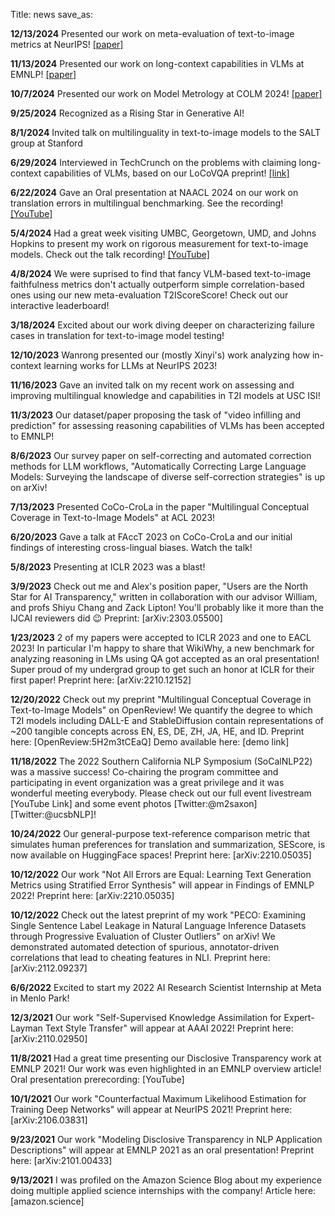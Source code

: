 Title: news
save_as: 

**12/13/2024** Presented our work on meta-evaluation of text-to-image metrics at NeurIPS! [[paper]](https://openreview.net/forum?id=S4YRCLbUK1)

**11/13/2024** Presented our work on long-context capabilities in VLMs at EMNLP! [[paper]](https://aclanthology.org/2024.findings-emnlp.312/)

**10/7/2024** Presented our work on Model Metrology at COLM 2024! [[paper]](https://openreview.net/forum?id=bttKwCZDkm)

**9/25/2024** Recognized as a Rising Star in Generative AI!

**8/1/2024** Invited talk on multilinguality in text-to-image models to the SALT group at Stanford

**6/29/2024** Interviewed in TechCrunch on the problems with claiming long-context capabilities of VLMs, based on our LoCoVQA preprint! [[link]](https://techcrunch.com/2024/06/29/geminis-data-analyzing-abilities-arent-as-good-as-google-claims/)

**6/22/2024** Gave an Oral presentation at NAACL 2024 on our work on translation errors in multilingual benchmarking. See the recording! [[YouTube]](https://www.youtube.com/watch?v=zzW2HRYod2o)

**5/4/2024** Had a great week visiting UMBC, Georgetown, UMD, and Johns Hopkins to present my work on rigorous measurement for text-to-image models. Check out the talk recording! [[YouTube]](https://www.youtube.com/watch?v=j0s0NB0b6wo)

**4/8/2024** We were suprised to find that fancy VLM-based text-to-image faithfulness metrics don't actually outperform simple correlation-based ones using our new meta-evaluation T2IScoreScore! Check out our interactive leaderboard!

**3/18/2024** Excited about our work diving deeper on characterizing failure cases in translation for text-to-image model testing!

**12/10/2023** Wanrong presented our (mostly Xinyi's) work analyzing how in-context learning works for LLMs at NeurIPS 2023!

**11/16/2023** Gave an invited talk on my recent work on assessing and improving multilingual knowledge and capabilities in T2I models at USC ISI!

**11/3/2023** Our dataset/paper proposing the task of "video infilling and prediction" for assessing reasoning capabilities of VLMs has been accepted to EMNLP!

**8/6/2023** Our survey paper on self-correcting and automated correction methods for LLM workflows, "Automatically Correcting Large Language Models: Surveying the landscape of diverse self-correction strategies" is up on arXiv!

**7/13/2023** Presented CoCo-CroLa in the paper "Multilingual Conceptual Coverage in Text-to-Image Models" at ACL 2023!

**6/20/2023** Gave a talk at FAccT 2023 on CoCo-CroLa and our initial findings of interesting cross-lingual biases. Watch the talk!

**5/8/2023** Presenting at ICLR 2023 was a blast!

**3/9/2023** Check out me and Alex's position paper, "Users are the North Star for AI Transparency," written in collaboration with our advisor William, and profs Shiyu Chang and Zack Lipton! You'll probably like it more than the IJCAI reviewers did 😉 Preprint: [arXiv:2303.05500]

**1/23/2023** 2 of my papers were accepted to ICLR 2023 and one to EACL 2023! In particular I'm happy to share that WikiWhy, a new benchmark for analyzing reasoning in LMs using QA got accepted as an oral presentation! Super proud of my undergrad group to get such an honor at ICLR for their first paper! Preprint here: [arXiv:2210.12152]

**12/20/2022** Check out my preprint "Multilingual Conceptual Coverage in Text-to-Image Models" on OpenReview! We quantify the degree to which T2I models including DALL-E and StableDiffusion contain representations of ~200 tangible concepts across EN, ES, DE, ZH, JA, HE, and ID. Preprint here: [OpenReview:5H2m3tCEaQ] Demo available here: [demo link]

**11/18/2022** The 2022 Southern California NLP Symposium (SoCalNLP22) was a massive success! Co-chairing the program committee and participating in event organization was a great privilege and it was wonderful meeting everybody. Please check out our full event livestream [YouTube Link] and some event photos [Twitter:@m2saxon] [Twitter:@ucsbNLP]!

**10/24/2022** Our general-purpose text-reference comparison metric that simulates human preferences for translation and summarization, SEScore, is now available on HuggingFace spaces! Preprint here: [arXiv:2210.05035]

**10/12/2022** Our work "Not All Errors are Equal: Learning Text Generation Metrics using Stratified Error Synthesis" will appear in Findings of EMNLP 2022! Preprint here: [arXiv:2210.05035]

**10/12/2022** Check out the latest preprint of my work "PECO: Examining Single Sentence Label Leakage in Natural Language Inference Datasets through Progressive Evaluation of Cluster Outliers" on arXiv! We demonstrated automated detection of spurious, annotator-driven correlations that lead to cheating features in NLI. Preprint here: [arXiv:2112.09237]

**6/6/2022** Excited to start my 2022 AI Research Scientist Internship at Meta in Menlo Park!

**12/3/2021** Our work "Self-Supervised Knowledge Assimilation for Expert-Layman Text Style Transfer" will appear at AAAI 2022! Preprint here: [arXiv:2110.02950]

**11/8/2021** Had a great time presenting our Disclosive Transparency work at EMNLP 2021! Our work was even highlighted in an EMNLP overview article! Oral presentation prerecording: [YouTube]

**10/1/2021** Our work "Counterfactual Maximum Likelihood Estimation for Training Deep Networks" will appear at NeurIPS 2021! Preprint here: [arXiv:2106.03831]

**9/23/2021** Our work "Modeling Disclosive Transparency in NLP Application Descriptions" will appear at EMNLP 2021 as an oral presentation! Preprint here: [arXiv:2101.00433]

**9/13/2021** I was profiled on the Amazon Science Blog about my experience doing multiple applied science internships with the company! Article here: [amazon.science]

